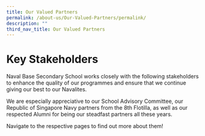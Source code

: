 ```yaml
---
title: Our Valued Partners
permalink: /about-us/Our-Valued-Partners/permalink/
description: ""
third_nav_title: Our Valued Partners
---
```

# Key Stakeholders

Naval Base Secondary School works closely with the following stakeholders to enhance the quality of our programmes and ensure that we continue giving our best to our Navalites. 

We are especially appreciative to our School Advisory Committee, our Republic of Singapore Navy partners from the 8th Flotilla, as well as our respected Alumni for being our steadfast partners all these years. 

Navigate to the respective pages to find out more about them!